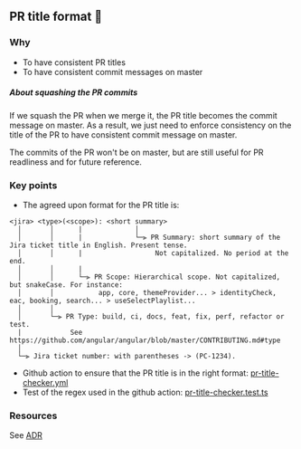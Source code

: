 ## PR title format 🤖

### Why

- To have consistent PR titles
- To have consistent commit messages on master

##### About squashing the PR commits

If we squash the PR when we merge it, the PR title becomes the commit message on master.
As a result, we just need to enforce consistency on the title of the PR to have consistent commit message on master.

The commits of the PR won't be on master, but are still useful for PR readliness and for future reference.

### Key points

- The agreed upon format for the PR title is:

```
<jira> <type>(<scope>): <short summary>
  │       │      |             │
  │       │      |             └─⫸ PR Summary: short summary of the Jira ticket title in English. Present tense.
  │       │      |                  Not capitalized. No period at the end.
  │       │      |
  │       │      └─⫸ PR Scope: Hierarchical scope. Not capitalized, but snakeCase. For instance:
  │       │           app, core, themeProvider... > identityCheck, eac, booking, search... > useSelectPlaylist...
  │       │
  │       └─⫸ PR Type: build, ci, docs, feat, fix, perf, refactor or test.
  |            See https://github.com/angular/angular/blob/master/CONTRIBUTING.md#type
  │
  └─⫸ Jira ticket number: with parentheses -> (PC-1234).
```

- Github action to ensure that the PR title is in the right format: [pr-title-checker.yml](../../.github/workflows/pr-title-checker.yml)
- Test of the regex used in the github action: [pr-title-checker.test.ts](../../.github/pr-title-checker.test.ts)

### Resources

See [ADR](https://www.notion.so/passcultureapp/V-rification-des-titres-de-PR-automatique-4c75df3be25a4417a70a86a37dc14960)
